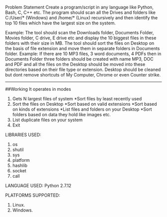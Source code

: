 Problem Statement
Create a program/script in any language like Python, Bash, C, C++ etc. The program should
scan all the Drives and folders like C:/User/* (Windows) and /home/* (Linux) recursively and
then identify the top 10 files which have the largest size on the system.

Example: The tool should scan the Downloads folder, Documents Folder, Movies folder, C drive, E
drive etc and display the 10 biggest files in these folders with their size in MB.
The tool should sort the files on Desktop on the basis of file extension and move them in
separate folders in Documents folder.
Example: If there are 10 MP3 files, 3 word documents, 4 PDFs then in Documents Folder three
folders should be created with name MP3, DOC and PDF and all the files on the Desktop should
be moved into these directories based on their file type or extension. Desktop should be cleaned
but dont remove shortcuts of My Computer, Chrome or even Counter strike.

---------------------------------------------------------------------------------------------------------

##Working
It operates in modes
1. Gets N largest files of system
    *Sort files by least recently used
2. Sort the files on Desktop
    *Sort based on valid extensions
    *Sort based on kinds of extensions
    *List files and folders on your Desktop
    *Sort folders based on data they hold like images etc.
3. List duplicate files on your system    
4. Exit

LIBRARIES USED:
1) os
2) shutil
3) sys
4) platform
5) hashlib 
6) socket
7) call

LANGUAGE USED:
Python 2.7.12

PLATFORMS SUPPORTED:
1) Linux.
2) Windows.
